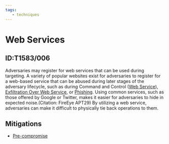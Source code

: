 ```yaml
---
tags:
   - techniques
---
```

# Web Services
## ID:T1583/006
Adversaries may register for web services that can be used during targeting. A variety of popular websites exist for adversaries to register for a web-based service that can be abused during later stages of the adversary lifecycle, such as during Command and Control ([Web Service](/mitre/techniques/T1102)), [Exfiltration Over Web Service](/mitre/techniques/T1567), or [Phishing](/mitre/techniques/T1566). Using common services, such as those offered by Google or Twitter, makes it easier for adversaries to hide in expected noise.(Citation: FireEye APT29) By utilizing a web service, adversaries can make it difficult to physically tie back operations to them.
## Mitigations
* [Pre-compromise](/mitre/mitigations/M1056)
